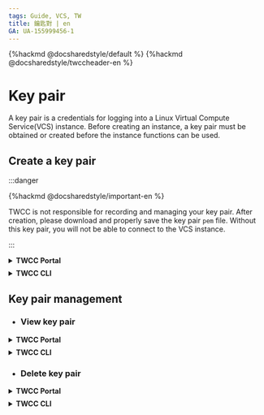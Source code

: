 ```yaml
---
tags: Guide, VCS, TW
title: 鑰匙對 | en
GA: UA-155999456-1
---
```


{%hackmd @docsharedstyle/default %}
{%hackmd @docsharedstyle/twccheader-en %}

# Key pair

A key pair is a credentials for logging into a Linux Virtual Compute Service(VCS) instance. Before creating an instance, a key pair must be obtained or created before the instance functions can be used.

## Create a key pair

:::danger

{%hackmd @docsharedstyle/important-en %}

TWCC is not responsible for recording and managing your key pair. After creation, please download and properly save the key pair `pem` file. Without this key pair, you will not be able to connect to the VCS instance.

:::



<!-- 1 start -->

<details class="docspoiler">

<summary><b>TWCC Portal</b></summary>

<br>

### 1. Created when creating a VCS instance

- You may create a create a key pair on the **Key Pair** tab, when you [Create a VCS instance](https://man.twcc.ai/@twccdocs/guide-vcs-create-zh).

### 2. Created on the Key Pair Management page

* Click **Key Pairs** on the left to enter the **Key Pair Management** page, where the created key pairs will be displayed, click **＋Create**.

![](https://cos.twcc.ai/SYS-MANUAL/uploads/upload_84108381b91d32f82c53a6d7ea28927e.png)

* Enter the name of the key pair and click OK.
* The public key is not a required information, the purpose is to facilitate the use of the same key when using different cloud services. Therefore, users can fill in their public key in other cloud systems here, and then they can use this key to access this system.

![](https://cos.twcc.ai/SYS-MANUAL/uploads/upload_466e59decf0e8352b8c2a50a382ebf69.png)

After the key pair is created, **Please be sure to click "Download" immediately and save this key pair**. Without this key pair, you will not be able to connect to the VCS instance. After downloading, you can close the dialog window.

![](https://cos.twcc.ai/SYS-MANUAL/uploads/upload_681f85be42a4c35f35f58801c389b5b1.png)


</details>

<!-- Space -->

<div style="height:8px"></div>

<!-- 2. start -->

<details class="docspoiler">

<summary><b>TWCC CLI</b></summary>

<br>


- Create a key pair named **`key1`**

```bash
$ twccli mk key -n key1
```

:::info
To facilitate management, it is recommended to name each key pair
:::


</details>



## Key pair management

- ### View key pair

<!-- 1 start -->

<details class="docspoiler">

<summary><b>TWCC Portal</b></summary>

<br>

* Enter the **Key Pair Management** page, the newly created key pair items will be listed at the top.

![](https://cos.twcc.ai/SYS-MANUAL/uploads/upload_2c5c208189e40729745d1a2d438eadfb.png)


- Select the key pair and enter the **Key Pair Details**"page, you can view the creation time, and copy the fingerprint and public key.

![](https://cos.twcc.ai/SYS-MANUAL/uploads/upload_08d77d911707ea2bb34f230811789a23.png)




</details>

<!-- Space -->

<div style="height:8px"></div>

<!-- 2. start -->

<details class="docspoiler">

<summary><b>TWCC CLI</b></summary>

<br>

- View key pair information

```bash
$ twccli ls key
```

![](https://cos.twcc.ai/SYS-MANUAL/uploads/upload_752e44d40060a214fa67fba1db2a1ead.png)



</details>


- ### Delete key pair

<!-- 1 start -->

<details class="docspoiler">

<summary><b>TWCC Portal</b></summary>

<br>

* Go to the **Key Pair Management** page > tick the key pair > click on the top **Delete**

![](https://cos.twcc.ai/SYS-MANUAL/uploads/upload_343f2e9b8bce0080133b8d1765e6c4bc.png)



- Or click <i class="fa fa-ellipsis-v fa-20" aria-hidden="true"></i> next to the key pair &nbsp; > click **Delete**.
- Or enter the **Key Pair Details** page > click **Delete** at the top.


</details>

<!-- Space -->

<div style="height:8px"></div>

<!-- 2. start -->

<details class="docspoiler">

<summary><b>TWCC CLI</b></summary>

<br>

- Delete the key pair named `key1` 
```bash
$ twccli rm key -n key1
```
:::danger

{%hackmd @docsharedstyle/important-en %}
After deleting, please delete the local key pair by yourself
:::spoiler
![](https://cos.twcc.ai/SYS-MANUAL/uploads/upload_0ebc5f5ed8ea2bff1c5e0d8311873eb5.png)
:::



</details>
